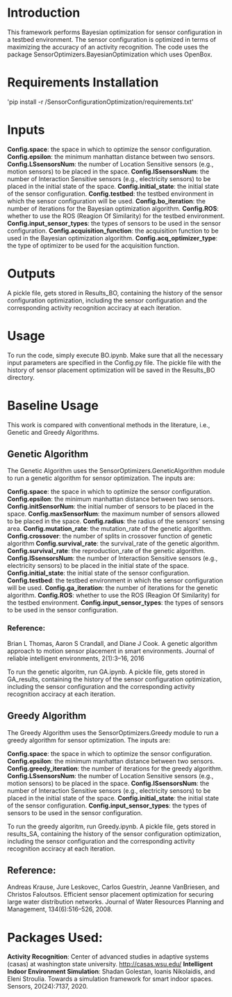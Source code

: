 # Introduction
This framework performs Bayesian optimization for sensor configuration in a testbed environment. The sensor configuration is optimized in terms of maximizing the accuracy of an activity recognition. The code uses the package SensorOptimizers.BayesianOptimization which uses OpenBox.

# Requirements Installation
'pip install -r /SensorConfigurationOptimization/requirements.txt'

# Inputs
**Config.space**: the space in which to optimize the sensor configuration.
**Config.epsilon**: the minimum manhattan distance between two sensors.
**Config.LSsensorsNum**: the number of Location Sensitive sensors (e.g., motion sensors) to be placed in the space.
**Config.ISsensorsNum**: the number of Interaction Sensitive sensors (e.g., electricity sensors) to be placed in the initial state of the space.
**Config.initial_state**: the initial state of the sensor configuration.
**Config.testbed**: the testbed environment in which the sensor configuration will be used.
**Config.bo_iteration**: the number of iterations for the Bayesian optimization algorithm.
**Config.ROS**: whether to use the ROS (Reagion Of Similarity) for the testbed environment.
**Config.input_sensor_types**: the types of sensors to be used in the sensor configuration.
**Config.acquisition_function**: the acquisition function to be used in the Bayesian optimization algorithm.
**Config.acq_optimizer_type**: the type of optimizer to be used for the acquisition function.

# Outputs
A pickle file, gets stored in Results_BO, containing the history of the sensor configuration optimization, including the sensor configuration and the corresponding activity recognition acciracy at each iteration.

# Usage
To run the code, simply execute BO.ipynb. Make sure that all the necessary input parameters are specified in the Config.py file. The pickle file with the history of sensor placement optimization will be saved in the Results_BO directory.

# Baseline Usage
This work is compared with conventional methods in the literature, i.e., Genetic and Greedy Algorithms.

## Genetic Algorithm
The Genetic Algorithm uses the SensorOptimizers.GeneticAlgorithm module to run a genetic algorithm for sensor optimization. The inputs are:

**Config.space**: the space in which to optimize the sensor configuration.
**Config.epsilon**: the minimum manhattan distance between two sensors.
**Config.initSensorNum**: the initial number of sensors to be placed in the space.
**Config.maxSensorNum**: the maximum number of sensors allowed to be placed in the space.
**Config.radius**: the radius of the sensors' sensing area.
**Config.mutation_rate**: the mutation_rate of the genetic algorithm.
**Config.crossover**: the number of splits in crossover function of genetic algorithm
**Config.survival_rate**: the survival_rate of the genetic algorithm.
**Config.survival_rate**: the reproduction_rate of the genetic algorithm.
**Config.ISsensorsNum**: the number of Interaction Sensitive sensors (e.g., electricity sensors) to be placed in the initial state of the space.
**Config.initial_state**: the initial state of the sensor configuration.
**Config.testbed**: the testbed environment in which the sensor configuration will be used.
**Config.ga_iteration**: the number of iterations for the genetic algorithm.
**Config.ROS**: whether to use the ROS (Reagion Of Similarity) for the testbed environment.
**Config.input_sensor_types**: the types of sensors to be used in the sensor configuration.

### Reference: 
Brian L Thomas, Aaron S Crandall, and Diane J Cook. A genetic algorithm approach to motion sensor placement in smart environments. Journal of reliable intelligent environments, 2(1):3–16, 2016

To run the genetic algoritm, run GA.ipynb. A pickle file, gets stored in GA_results, containing the history of the sensor configuration optimization, including the sensor configuration and the corresponding activity recognition acciracy at each iteration.

## Greedy Algorithm
The Greedy Algorithm uses the SensorOptimizers.Greedy module to run a greedy algorithm for sensor optimization. The inputs are:

**Config.space**: the space in which to optimize the sensor configuration.
**Config.epsilon**: the minimum manhattan distance between two sensors.
**Config.greedy_iteration**: the number of iterations for the greedy algorithm.
**Config.LSsensorsNum**: the number of Location Sensitive sensors (e.g., motion sensors) to be placed in the space.
**Config.ISsensorsNum**: the number of Interaction Sensitive sensors (e.g., electricity sensors) to be placed in the initial state of the space.
**Config.initial_state**: the initial state of the sensor configuration.
**Config.input_sensor_types**: the types of sensors to be used in the sensor configuration.

To run the greedy algoritm, run Greedy.ipynb. A pickle file, gets stored in results_SA, containing the history of the sensor configuration optimization, including the sensor configuration and the corresponding activity recognition acciracy at each iteration.

## Reference:
Andreas Krause, Jure Leskovec, Carlos Guestrin, Jeanne VanBriesen, and Christos Faloutsos. Efficient sensor placement optimization for securing large water distribution networks. Journal of Water Resources Planning and Management, 134(6):516–526, 2008.

# Packages Used:

**Activity Recognition**: Center of advanced studies in adaptive systems (casas) at washington state university. http://casas.wsu.edu/
**Intelligent Indoor Environment Simulation**: Shadan Golestan, Ioanis Nikolaidis, and Eleni Stroulia. Towards a simulation framework for smart indoor spaces. Sensors, 20(24):7137, 2020.


